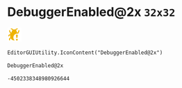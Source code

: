 # DebuggerEnabled@2x `32x32`
<img src="/img/DebuggerEnabled@2x.png" width=32 height=32>

``` CSharp
EditorGUIUtility.IconContent("DebuggerEnabled@2x")
```
```
DebuggerEnabled@2x
```
```
-4502338348980926644
```
